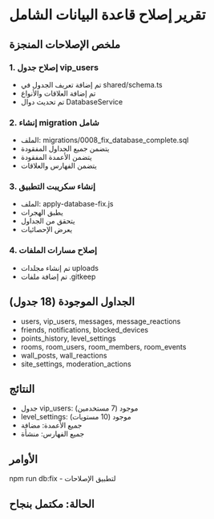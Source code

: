 # تقرير إصلاح قاعدة البيانات الشامل

## ملخص الإصلاحات المنجزة

### 1. إصلاح جدول vip_users
- تم إضافة تعريف الجدول في shared/schema.ts
- تم إضافة العلاقات والأنواع
- تم تحديث دوال DatabaseService

### 2. إنشاء migration شامل
- الملف: migrations/0008_fix_database_complete.sql
- يتضمن جميع الجداول المفقودة
- يتضمن الأعمدة المفقودة
- يتضمن الفهارس والعلاقات

### 3. إنشاء سكريبت التطبيق
- الملف: apply-database-fix.js
- يطبق الهجرات
- يتحقق من الجداول
- يعرض الإحصائيات

### 4. إصلاح مسارات الملفات
- تم إنشاء مجلدات uploads
- تم إضافة ملفات .gitkeep

## الجداول الموجودة (18 جدول)
- users, vip_users, messages, message_reactions
- friends, notifications, blocked_devices
- points_history, level_settings
- rooms, room_users, room_members, room_events
- wall_posts, wall_reactions
- site_settings, moderation_actions

## النتائج
- جدول vip_users: موجود (7 مستخدمين)
- level_settings: موجود (10 مستويات)
- جميع الأعمدة: مضافة
- جميع الفهارس: منشأة

## الأوامر
npm run db:fix - لتطبيق الإصلاحات

## الحالة: مكتمل بنجاح

